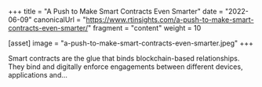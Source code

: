 +++
title = "A Push to Make Smart Contracts Even Smarter"
date = "2022-06-09"
canonicalUrl = "https://www.rtinsights.com/a-push-to-make-smart-contracts-even-smarter/"
fragment = "content"
weight = 10

[asset]
    image = "a-push-to-make-smart-contracts-even-smarter.jpeg"
+++

Smart contracts are the glue that binds blockchain-based relationships. 
They bind and digitally enforce engagements between different devices, 
applications and...
